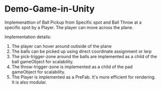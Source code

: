 # Demo-Game-in-Unity
Implemenattion of Ball Pickup from Specific spot
and Ball Throw at a specific spot by a Player.
The player can move across the plane.

Implementation details:

1. The player can hover around outiside of the plane
2. The balls can be picked up using direct coordinate assignment or lerp
3. The pick-trigger-zone around the balls are implemented as a child of the ball gameObject for scalability.
4. The throw-trigger-zone is implemented as a child of the pad gameObject for scalability.
4. The Player is implemented as a PreFab. It's more efficient for rendering. It is also modular.
